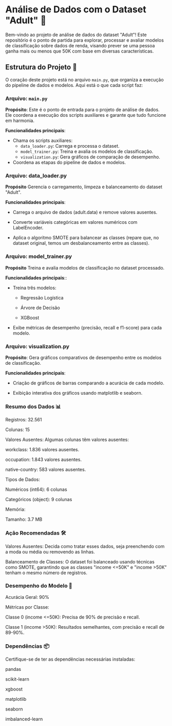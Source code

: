 # Análise de Dados com o Dataset "Adult" 🚀

Bem-vindo ao projeto de análise de dados do dataset "Adult"! Este repositório é o ponto de partida para explorar, processar e avaliar modelos de classificação sobre dados de renda, visando prever se uma pessoa ganha mais ou menos que 50K com base em diversas características.

## Estrutura do Projeto 🎯

O coração deste projeto está no arquivo `main.py`, que organiza a execução do pipeline de dados e modelos. Aqui está o que cada script faz:

### Arquivo: `main.py`
**Propósito**: Este é o ponto de entrada para o projeto de análise de dados. Ele coordena a execução dos scripts auxiliares e garante que tudo funcione em harmonia.

**Funcionalidades principais**:
- Chama os scripts auxiliares:
  - `data_loader.py`: Carrega e processa o dataset.
  - `model_trainer.py`: Treina e avalia os modelos de classificação.
  - `visualization.py`: Gera gráficos de comparação de desempenho.
- Coordena as etapas do pipeline de dados e modelos.

### Arquivo: data_loader.py
**Propósito** Gerencia o carregamento, limpeza e balanceamento do dataset "Adult".


**Funcionalidades principais**:

- Carrega o arquivo de dados (adult.data) e remove valores ausentes.

- Converte variáveis categóricas em valores numéricos com LabelEncoder.

- Aplica o algoritmo SMOTE para balancear as classes (repare que, no dataset original, temos um desbalanceamento entre as classes).

### Arquivo: model_trainer.py
**Propósito** Treina e avalia modelos de classificação no dataset processado.


**Funcionalidades principais**::

- Treina três modelos:

  - Regressão Logística

  - Árvore de Decisão

  - XGBoost

- Exibe métricas de desempenho (precisão, recall e f1-score) para cada modelo.

### Arquivo: visualization.py
**Propósito**: Gera gráficos comparativos de desempenho entre os modelos de classificação.


**Funcionalidades principais**:

- Criação de gráficos de barras comparando a acurácia de cada modelo.

- Exibição interativa dos gráficos usando matplotlib e seaborn.

### Resumo dos Dados 📊
Registros: 32.561

Colunas: 15

Valores Ausentes: Algumas colunas têm valores ausentes:

workclass: 1.836 valores ausentes.

occupation: 1.843 valores ausentes.

native-country: 583 valores ausentes.

Tipos de Dados:

Numéricos (int64): 6 colunas

Categóricos (object): 9 colunas

Memória:

Tamanho: 3.7 MB

### Ação Recomendadas 🛠️
Valores Ausentes: Decida como tratar esses dados, seja preenchendo com a moda ou média ou removendo as linhas.

Balanceamento de Classes: O dataset foi balanceado usando técnicas como SMOTE, garantindo que as classes "income <=50K" e "income >50K" tenham o mesmo número de registros.

### Desempenho do Modelo 💪
Acurácia Geral: 90%

Métricas por Classe:

Classe 0 (income <=50K): Precisa de 90% de precisão e recall.

Classe 1 (income >50K): Resultados semelhantes, com precisão e recall de 89-90%.

### Dependências 📦
Certifique-se de ter as dependências necessárias instaladas:

pandas

scikit-learn

xgboost

matplotlib

seaborn

imbalanced-learn



